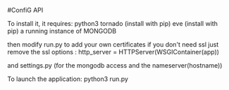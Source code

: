 #ConfiG API

To install it, it requires:
python3
tornado (install with pip)
eve (install with pip)
a running instance of MONGODB

then modify run.py to add your own certificates
if you don't need ssl just remove the ssl options :
http_server = HTTPServer(WSGIContainer(app))

and settings.py (for the mongodb access and the nameserver(hostname))

To launch the application:
python3 run.py
